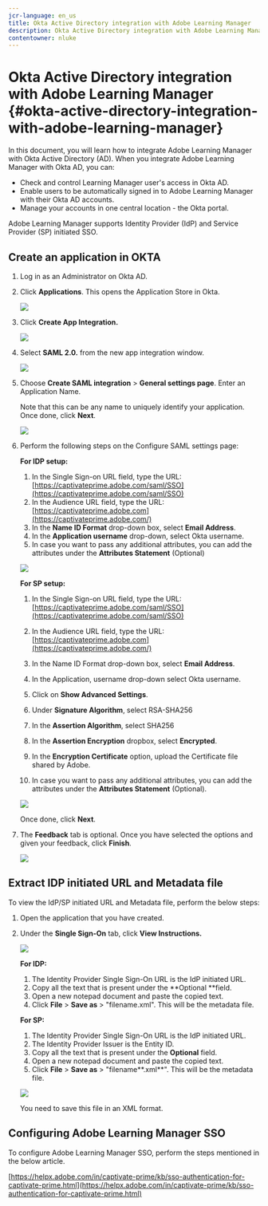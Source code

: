 ```yaml
---
jcr-language: en_us
title: Okta Active Directory integration with Adobe Learning Manager
description: Okta Active Directory integration with Adobe Learning Manager
contentowner: nluke
---
```



# Okta Active Directory integration with Adobe Learning Manager {#okta-active-directory-integration-with-adobe-learning-manager}

In this document, you will learn how to integrate Adobe Learning Manager with Okta Active Directory (AD). When you integrate Adobe Learning Manager with Okta AD, you can:

* Check and control Learning Manager user's access in Okta AD.
* Enable users to be automatically signed in to Adobe Learning Manager with their Okta AD accounts. 
* Manage your accounts in one central location - the Okta portal.

Adobe Learning Manager supports Identity Provider (IdP) and Service Provider (SP) initiated SSO.

## Create an application in OKTA

1. Log in as an Administrator on Okta AD.
1. Click **Applications**. This opens the Application Store in Okta.

   ![](assets/cp-application-store.png)

1. Click **Create App Integration.**   

   ![](assets/cp-app-integrations.png)

1. Select **SAML 2.0.**  from the new app integration window. 

   ![](assets/cp-saml2.0.png)

1. Choose **Create SAML integration** > **General settings page**. Enter an Application Name.

   Note that this can be any name to uniquely identify your application. Once done, click **Next**.

   ![](assets/cp-saml-integration.png)

1. Perform the following steps on the Configure SAML settings page:

   **For IDP setup:**

   1. In the Single Sign-on URL field, type the URL: [https://captivateprime.adobe.com/saml/SSO](https://captivateprime.adobe.com/saml/SSO)
   1. In the Audience URL field, type the URL: [https://captivateprime.adobe.com](https://captivateprime.adobe.com/)
   1. In the **Name ID Format** drop-down box, select **Email Address**. 
   1. In the **Application username** drop-down, select Okta username.
   1. In case you want to pass any additional attributes, you can add the attributes under the **Attributes Statement** (Optional)

   ![](assets/cp-saml-integration-step1.png)

   **For SP setup:**

   1. In the Single Sign-on URL field, type the URL: [https://captivateprime.adobe.com/saml/SSO](https://captivateprime.adobe.com/saml/SSO)
   1. In the Audience URL field, type the URL: [https://captivateprime.adobe.com](https://captivateprime.adobe.com/)
   1. In the Name ID Format drop-down box, select **Email Address**.
   1. In the Application, username drop-down select Okta username.
   1. Click on **Show Advanced Settings**.
   1. Under **Signature Algorithm**, select RSA-SHA256
   1. In the **Assertion Algorithm**, select SHA256
   1. In the **Assertion Encryption** dropbox, select **Encrypted**.
   
   1. In the **Encryption Certificate** option, upload the Certificate file shared by Adobe.
   1. In case you want to pass any additional attributes, you can add the attributes under the **Attributes Statement** (Optional).

   ![](assets/cp-saml-integration-step2.png)

   Once done, click **Next**.

1. The **Feedback**  tab is optional. Once you have selected the options and given your feedback, click **Finish**.

   ![](assets/cp-saml-integration-step3.png)

## Extract IDP initiated URL and Metadata file

To view the IdP/SP initiated URL and Metadata file, perform the below steps:

1. Open the application that you have created.
1. Under the **Single Sign-On** tab, click **View Instructions.**

   ![](assets/cp-prime-sso.png)

   **For IDP:** 

   1. The Identity Provider Single Sign-On URL is the IdP initiated URL.
   1. Copy all the text that is present under the **Optional **field. 
   1. Open a new notepad document and paste the copied text. 
   1. Click **File** > **Save as** > "filename.xml". This will be the metadata file.

   **For SP:**

   1. The Identity Provider Single Sign-On URL is the IdP initiated URL.
   1. The Identity Provider Issuer is the Entity ID.
   1. Copy all the text that is present under the **Optional** field. 
   1. Open a new notepad document and paste the copied text. 
   1. Click **File** > **Save as** > "filename**.xml**". This will be the metadata file.

   ![](assets/cp-saml-integration-step4.png)

   You need to save this file in an XML format.

## Configuring Adobe Learning Manager SSO

To configure Adobe Learning Manager SSO, perform the steps mentioned in the below article.

[https://helpx.adobe.com/in/captivate-prime/kb/sso-authentication-for-captivate-prime.html](https://helpx.adobe.com/in/captivate-prime/kb/sso-authentication-for-captivate-prime.html)
